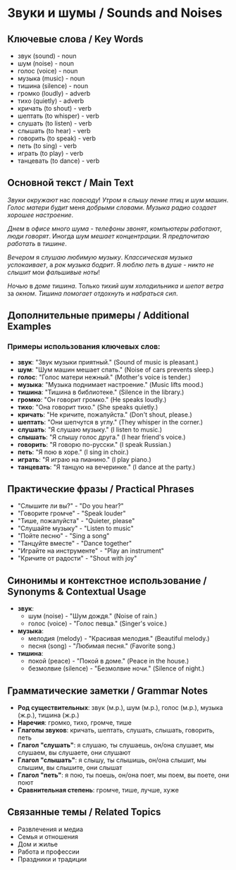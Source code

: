 # Звуки и шумы / Sounds and Noises

## Ключевые слова / Key Words
- звук (sound) - noun
- шум (noise) - noun
- голос (voice) - noun
- музыка (music) - noun
- тишина (silence) - noun
- громко (loudly) - adverb
- тихо (quietly) - adverb
- кричать (to shout) - verb
- шептать (to whisper) - verb
- слушать (to listen) - verb
- слышать (to hear) - verb
- говорить (to speak) - verb
- петь (to sing) - verb
- играть (to play) - verb
- танцевать (to dance) - verb

## Основной текст / Main Text

*Звуки* *окружают* нас *повсюду*! *Утром* я *слышу* *пение* *птиц* и *шум* *машин*. *Голос* *матери* *будит* меня *добрыми* *словами*. *Музыка* *радио* *создает* *хорошее* *настроение*.

*Днем* в *офисе* *много* *шума* - *телефоны* *звонят*, *компьютеры* *работают*, *люди* *говорят*. Иногда *шум* *мешает* *концентрации*. Я *предпочитаю* *работать* в *тишине*.

*Вечером* я *слушаю* *любимую* *музыку*. *Классическая* *музыка* *успокаивает*, а *рок* *музыка* *бодрит*. Я *люблю* *петь* в *душе* - *никто* *не* *слышит* мои *фальшивые* *ноты*!

*Ночью* в *доме* *тишина*. Только *тихий* *шум* *холодильника* и *шепот* *ветра* за *окном*. *Тишина* *помогает* *отдохнуть* и *набраться* *сил*.

## Дополнительные примеры / Additional Examples

### Примеры использования ключевых слов:
- **звук**: "Звук музыки приятный." (Sound of music is pleasant.)
- **шум**: "Шум машин мешает спать." (Noise of cars prevents sleep.)
- **голос**: "Голос матери нежный." (Mother's voice is tender.)
- **музыка**: "Музыка поднимает настроение." (Music lifts mood.)
- **тишина**: "Тишина в библиотеке." (Silence in the library.)
- **громко**: "Он говорит громко." (He speaks loudly.)
- **тихо**: "Она говорит тихо." (She speaks quietly.)
- **кричать**: "Не кричите, пожалуйста." (Don't shout, please.)
- **шептать**: "Они шепчутся в углу." (They whisper in the corner.)
- **слушать**: "Я слушаю музыку." (I listen to music.)
- **слышать**: "Я слышу голос друга." (I hear friend's voice.)
- **говорить**: "Я говорю по-русски." (I speak Russian.)
- **петь**: "Я пою в хоре." (I sing in choir.)
- **играть**: "Я играю на пианино." (I play piano.)
- **танцевать**: "Я танцую на вечеринке." (I dance at the party.)

## Практические фразы / Practical Phrases

- "Слышите ли вы?" - "Do you hear?"
- "Говорите громче" - "Speak louder"
- "Тише, пожалуйста" - "Quieter, please"
- "Слушайте музыку" - "Listen to music"
- "Пойте песню" - "Sing a song"
- "Танцуйте вместе" - "Dance together"
- "Играйте на инструменте" - "Play an instrument"
- "Кричите от радости" - "Shout with joy"

## Синонимы и контекстное использование / Synonyms & Contextual Usage

- **звук**: 
  - шум (noise) - "Шум дождя." (Noise of rain.)
  - голос (voice) - "Голос певца." (Singer's voice.)
- **музыка**: 
  - мелодия (melody) - "Красивая мелодия." (Beautiful melody.)
  - песня (song) - "Любимая песня." (Favorite song.)
- **тишина**: 
  - покой (peace) - "Покой в доме." (Peace in the house.)
  - безмолвие (silence) - "Безмолвие ночи." (Silence of night.)

## Грамматические заметки / Grammar Notes

- **Род существительных**: звук (м.р.), шум (м.р.), голос (м.р.), музыка (ж.р.), тишина (ж.р.)
- **Наречия**: громко, тихо, громче, тише
- **Глаголы звуков**: кричать, шептать, слушать, слышать, говорить, петь
- **Глагол "слушать"**: я слушаю, ты слушаешь, он/она слушает, мы слушаем, вы слушаете, они слушают
- **Глагол "слышать"**: я слышу, ты слышишь, он/она слышит, мы слышим, вы слышите, они слышат
- **Глагол "петь"**: я пою, ты поешь, он/она поет, мы поем, вы поете, они поют
- **Сравнительная степень**: громче, тише, лучше, хуже

## Связанные темы / Related Topics

- Развлечения и медиа
- Семья и отношения
- Дом и жилье
- Работа и профессии
- Праздники и традиции
